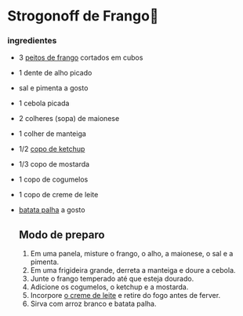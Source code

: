 # Strogonoff de Frango:chicken:

### ingredientes

- 3 [peitos de frango](https://www.tudogostoso.com.br/receita/10254-fricasse-de-frango.html) cortados em cubos

- 1 dente de alho picado

- sal e pimenta a gosto

- 1 cebola picada

- 2 colheres (sopa) de maionese

- 1 colher de manteiga

- 1/2 [copo de ketchup](https://blog.tudogostoso.com.br/cardapios/ketchup-caseiro/)

- 1/3 copo de mostarda

- 1 copo de cogumelos

- 1 copo de creme de leite

- [batata palha](https://blog.tudogostoso.com.br/cardapios/receitas-faceis/receitas-com-batata-palha/) a gosto

  ## Modo de preparo

  1. Em uma panela, misture o frango, o alho, a maionese, o sal e a pimenta.
  2. Em uma frigideira grande, derreta a manteiga e doure a cebola.
  3. Junte o frango temperado até que esteja dourado.
  4. Adicione os cogumelos, o ketchup e a mostarda.
  5. Incorpore [o creme de leite](https://blog.tudogostoso.com.br/dicas-de-cozinha/creme-de-leite-fresco-caseiro-de-caixinha-e-mais/) e retire do fogo antes de ferver.
  6. Sirva com arroz branco e batata palha.